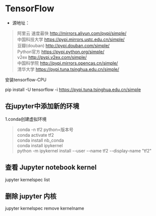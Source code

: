 # TensorFlow  

- 源地址：  

> 阿里云 速度最快 http://mirrors.aliyun.com/pypi/simple/   
> 中国科技大学 https://pypi.mirrors.ustc.edu.cn/simple/  
> 豆瓣(douban) http://pypi.douban.com/simple/  
> Python官方 https://pypi.python.org/simple/  
> v2ex http://pypi.v2ex.com/simple/  
> 中国科学院 http://pypi.mirrors.opencas.cn/simple/  
> 清华大学 https://pypi.tuna.tsinghua.edu.cn/simple/  



安装tensorflow-CPU  

pip install -U tensorflow -i https://pypi.tuna.tsinghua.edu.cn/simple  


## 在jupyter中添加新的环境  
1.conda创建虚拟环境  
> conda -n tf2 python=版本号  
> conda activate tf2  
> conda install nb_conda  
> conda install ipykernel  
> python -m ipykernel install --user --name tf2 --display-name "tf2"  

## 查看 Jupyter notebook kernel  
jupyter kernelspec list  
## 删除 jupyter 内核  
jupyter kernelspec remove kernelname  
